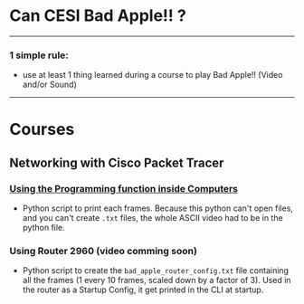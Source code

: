# Can CESI Bad Apple!! ?

---

### 1 simple rule:
- use at least 1 thing learned during a course to play Bad Apple!! (Video and/or Sound)


---
# Courses
## Networking with Cisco Packet Tracer
### [Using the Programming function inside Computers](https://www.youtube.com/watch?v=WIxQzp-jLYk)
- Python script to print each frames. Because this python can't open files, and you can't create `.txt` files, the whole ASCII video had to be in the python file.
### Using Router 2960 (video comming soon)
- Python script to create the `bad_apple_router_config.txt` file containing all the frames (1 every 10 frames, scaled down by a factor of 3). Used in the router as a Startup Config, it get printed in the CLI at startup. 
